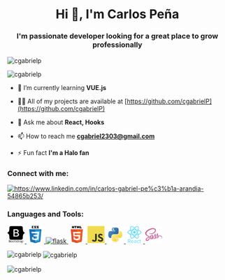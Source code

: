 <h1 align="center">Hi 👋, I'm Carlos Peña</h1>
<h3 align="center">I'm passionate developer looking for a great place to grow professionally</h3>
<img align="center"  src="https://miro.medium.com/max/1024/1*OohqW5DGh9CQS4hLY5FXzA.png" alt="cgabrielp" />
<p align="left"> <img src="https://komarev.com/ghpvc/?username=cgabrielp&label=Profile%20views&color=0e75b6&style=flat" alt="cgabrielp" /> </p>

- 🌱 I’m currently learning **VUE.js**

- 👨‍💻 All of my projects are available at [https://github.com/cgabrielP](https://github.com/cgabrielP)

- 💬 Ask me about **React, Hooks**

- 📫 How to reach me **cgabriel2303@gmail.com**

- ⚡ Fun fact **I'm a Halo fan**

<h3 align="left">Connect with me:</h3>
<p align="left">
<a href="https://linkedin.com/in/https://www.linkedin.com/in/carlos-gabriel-pe%c3%b1a-arandia-54865b253/" target="blank"><img align="center" src="https://raw.githubusercontent.com/rahuldkjain/github-profile-readme-generator/master/src/images/icons/Social/linked-in-alt.svg" alt="https://www.linkedin.com/in/carlos-gabriel-pe%c3%b1a-arandia-54865b253/" height="30" width="40" /></a>
</p>

<h3 align="left">Languages and Tools:</h3>
<p align="left"> <a href="https://getbootstrap.com" target="_blank" rel="noreferrer"> <img src="https://raw.githubusercontent.com/devicons/devicon/master/icons/bootstrap/bootstrap-plain-wordmark.svg" alt="bootstrap" width="40" height="40"/> </a> <a href="https://www.w3schools.com/css/" target="_blank" rel="noreferrer"> <img src="https://raw.githubusercontent.com/devicons/devicon/master/icons/css3/css3-original-wordmark.svg" alt="css3" width="40" height="40"/> </a> <a href="https://flask.palletsprojects.com/" target="_blank" rel="noreferrer"> <img src="https://www.vectorlogo.zone/logos/pocoo_flask/pocoo_flask-icon.svg" alt="flask" width="40" height="40"/> </a> <a href="https://www.w3.org/html/" target="_blank" rel="noreferrer"> <img src="https://raw.githubusercontent.com/devicons/devicon/master/icons/html5/html5-original-wordmark.svg" alt="html5" width="40" height="40"/> </a> <a href="https://developer.mozilla.org/en-US/docs/Web/JavaScript" target="_blank" rel="noreferrer"> <img src="https://raw.githubusercontent.com/devicons/devicon/master/icons/javascript/javascript-original.svg" alt="javascript" width="40" height="40"/> </a> <a href="https://www.python.org" target="_blank" rel="noreferrer"> <img src="https://raw.githubusercontent.com/devicons/devicon/master/icons/python/python-original.svg" alt="python" width="40" height="40"/> </a> <a href="https://reactjs.org/" target="_blank" rel="noreferrer"> <img src="https://raw.githubusercontent.com/devicons/devicon/master/icons/react/react-original-wordmark.svg" alt="react" width="40" height="40"/> </a> <a href="https://sass-lang.com" target="_blank" rel="noreferrer"> <img src="https://raw.githubusercontent.com/devicons/devicon/master/icons/sass/sass-original.svg" alt="sass" width="40" height="40"/> </a> </p>

<p><img align="left" src="https://github-readme-stats.vercel.app/api/top-langs?username=cgabrielp&show_icons=true&locale=en&layout=compact" alt="cgabrielp" /></p>

<p>&nbsp;<img align="center" src="https://github-readme-stats.vercel.app/api?username=cgabrielp&show_icons=true&locale=en" alt="cgabrielp" /></p>

<p><img align="center" src="https://github-readme-streak-stats.herokuapp.com/?user=cgabrielp&" alt="cgabrielp" /></p>
